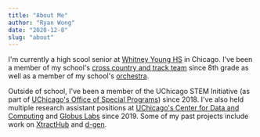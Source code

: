 ```yaml
---
title: "About Me"
author: "Ryan Wong"
date: "2020-12-8"
slug: "about"
---
```

I'm currently a high scool senior at [Whitney Young HS](https://en.wikipedia.org/wiki/Whitney_M._Young_Magnet_High_School) in Chicago. 
I've been a member of my school's [cross country and track team](http://www.whitneyyoungrunning.org) since 8th grade as well as a 
member of my school's [orchestra](https://www.youtube.com/channel/UCy4Fy2z8jtamz9CylfylMfA/).  
  
Outside of school, I've been a member of the UChicago STEM Initiative (as part of [UChicago's Office of Special Programs](https://osp-cp.uchicago.edu)) 
since 2018. I've also held multiple research assistant positions at [UChicago's Center for Data and Computing](https://cdac.uchicago.edu) and [Globus Labs](https://labs.globus.org) 
since 2019. Some of my past projects include work on [XtractHub](/projects/xtracthub) and [d-gen](/projects/d-gen).
